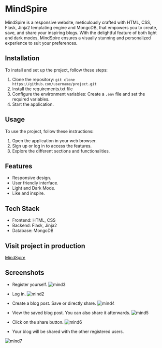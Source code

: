 # MindSpire
MindSpire is a responsive website, meticulously crafted with HTML, CSS, Flask, Jinja2 templating engine and MongoDB, that empowers you to create, save, and share your inspiring blogs. With the delightful feature of both light and dark modes, MindSpire ensures a visually stunning and personalized experience to suit your preferences.

## Installation

To install and set up the project, follow these steps:

1. Clone the repository: `git clone https://github.com/username/project.git`
2. Install the requirements.txt file
3. Configure the environment variables: Create a `.env` file and set the required variables.
4. Start the application.
## Usage

To use the project, follow these instructions:

1. Open the application in your web browser.
2. Sign up or log in to access the features.
3. Explore the different sections and functionalities.

## Features

- Responsive design.
- User friendly interface.
- Light and Dark Mode.
- Like and inspire.

## Tech Stack

- Frontend: HTML, CSS
- Backend: Flask, Jinja2
- Database: MongoDB
  
## Visit project in production
[MindSpire](https://mindspire-icrj.onrender.com/)

## Screenshots
- Register yourself.
![mind3](https://github.com/Vishrutisharma0/MindSpire/assets/83419687/b5377cea-5747-41c1-b07e-f8b6b31b183d)

- Log in.
![mind2](https://github.com/Vishrutisharma0/MindSpire/assets/83419687/8a085ec6-0580-4fb9-a05f-cb98f61a0ef8)

- Create a blog post. Save or directly share.
![mind4](https://github.com/Vishrutisharma0/MindSpire/assets/83419687/be24a662-41c9-4dc4-bb4e-b4b6cd2940d7)

- View the saved blog post. You can also share it afterwards.
![mind5](https://github.com/Vishrutisharma0/MindSpire/assets/83419687/796f2ca6-22c1-476d-b866-3563c61d3eb7)

- Click on the share button.
![mind6](https://github.com/Vishrutisharma0/MindSpire/assets/83419687/e7cec53d-7b55-4a32-9563-ab954f7995d8)

- Your blog will be shared with the other registered users.
  
  
![mind7](https://github.com/Vishrutisharma0/MindSpire/assets/83419687/d58e4622-7b64-49ea-b1ee-b3e16b725587)



